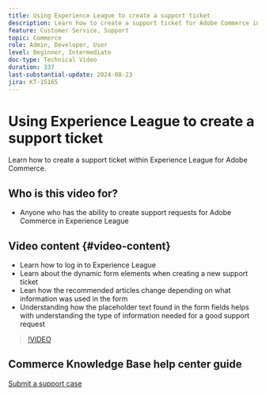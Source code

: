 ```yaml
---
title: Using Experience League to create a support ticket
description: Learn how to create a support ticket for Adobe Commerce in Experience League
feature: Customer Service, Support
topic: Commerce
role: Admin, Developer, User
level: Beginner, Intermediate
doc-type: Technical Video
duration: 337
last-substantial-update: 2024-08-23
jira: KT-15165
---
```


# Using Experience League to create a support ticket

Learn how to create a support ticket within Experience League for Adobe Commerce.

## Who is this video for?

* Anyone who has the ability to create support requests for Adobe Commerce in Experience League

## Video content {#video-content}

* Learn how to log in to Experience League
* Learn about the dynamic form elements when creating a new support ticket
* Lean how the recommended articles change depending on what information was used in the form
* Understanding how the placeholder text found in the form fields helps with understanding the type of information needed for a good support request

>[!VIDEO](https://video.tv.adobe.com/v/3433065?learn=on)

## Commerce Knowledge Base help center guide

[Submit a support case](https://experienceleague.adobe.com/en/docs/commerce-knowledge-base/kb/help-center-guide/magento-help-center-user-guide#support-case)
